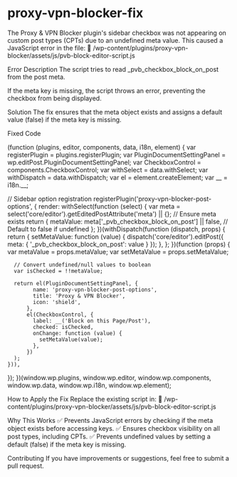 # proxy-vpn-blocker-fix
The Proxy &amp; VPN Blocker plugin's sidebar checkbox was not appearing on custom post types (CPTs) due to an undefined meta value. 
This caused a JavaScript error in the file:
📂 /wp-content/plugins/proxy-vpn-blocker/assets/js/pvb-block-editor-script.js

Error Description
The script tries to read _pvb_checkbox_block_on_post from the post meta.

If the meta key is missing, the script throws an error, preventing the checkbox from being displayed.

Solution
The fix ensures that the meta object exists and assigns a default value (false) if the meta key is missing.

Fixed Code

(function (plugins, editor, components, data, i18n, element) {
  var registerPlugin = plugins.registerPlugin;
  var PluginDocumentSettingPanel = wp.editPost.PluginDocumentSettingPanel;
  var CheckboxControl = components.CheckboxControl;
  var withSelect = data.withSelect;
  var withDispatch = data.withDispatch;
  var el = element.createElement;
  var __ = i18n.__;
  
  // Sidebar option registration
  registerPlugin('proxy-vpn-blocker-post-options', {
    render: withSelect(function (select) {
      var meta = select('core/editor').getEditedPostAttribute('meta') || {}; // Ensure meta exists
      return {
        metaValue: meta['_pvb_checkbox_block_on_post'] || false, // Default to false if undefined
      };
    })(withDispatch(function (dispatch, props) {
      return {
        setMetaValue: function (value) {
          dispatch('core/editor').editPost({ 
            meta: { '_pvb_checkbox_block_on_post': value } 
          });
        },
      };
    })(function (props) {
      var metaValue = props.metaValue;
      var setMetaValue = props.setMetaValue;
      
      // Convert undefined/null values to boolean
      var isChecked = !!metaValue;
      
      return el(PluginDocumentSettingPanel, {
            name: 'proxy-vpn-blocker-post-options',
            title: 'Proxy & VPN Blocker',
            icon: 'shield',
          },
          el(CheckboxControl, {
            label: __('Block on this Page/Post'),
            checked: isChecked,
            onChange: function (value) {
              setMetaValue(value);
            },
          })
      );
    })), 
  });
})(window.wp.plugins, window.wp.editor, window.wp.components, window.wp.data, window.wp.i18n, window.wp.element);

How to Apply the Fix
Replace the existing script in:
📂 /wp-content/plugins/proxy-vpn-blocker/assets/js/pvb-block-editor-script.js

Why This Works
✅ Prevents JavaScript errors by checking if the meta object exists before accessing keys.
✅ Ensures checkbox visibility on all post types, including CPTs.
✅ Prevents undefined values by setting a default (false) if the meta key is missing.

Contributing
If you have improvements or suggestions, feel free to submit a pull request. 
